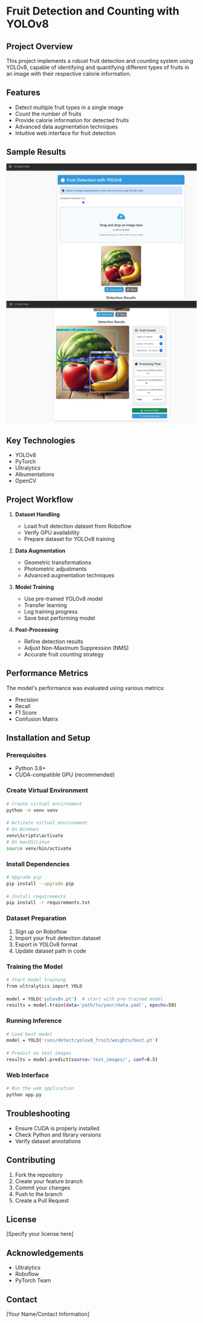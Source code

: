 # Fruit Detection and Counting with YOLOv8

## Project Overview

This project implements a robust fruit detection and counting system using YOLOv8, capable of identifying and quantifying different types of fruits in an image with their respective calorie information.

## Features

- Detect multiple fruit types in a single image
- Count the number of fruits
- Provide calorie information for detected fruits
- Advanced data augmentation techniques
- Intuitive web interface for fruit detection

## Sample Results

![Fruit Detection UI](ss1.jpg)
![Detection Results](ss2.jpg)

## Key Technologies

- YOLOv8
- PyTorch
- Ultralytics
- Albumentations
- OpenCV

## Project Workflow

1. **Dataset Handling**
   - Load fruit detection dataset from Roboflow
   - Verify GPU availability
   - Prepare dataset for YOLOv8 training

2. **Data Augmentation**
   - Geometric transformations
   - Photometric adjustments
   - Advanced augmentation techniques

3. **Model Training**
   - Use pre-trained YOLOv8 model
   - Transfer learning
   - Log training progress
   - Save best performing model

4. **Post-Processing**
   - Refine detection results
   - Adjust Non-Maximum Suppression (NMS)
   - Accurate fruit counting strategy

## Performance Metrics

The model's performance was evaluated using various metrics:

- Precision
- Recall
- F1 Score
- Confusion Matrix

## Installation and Setup

### Prerequisites

- Python 3.8+
- CUDA-compatible GPU (recommended)

### Create Virtual Environment

```bash
# Create virtual environment
python -m venv venv

# Activate virtual environment
# On Windows
venv\Scripts\activate
# On macOS/Linux
source venv/bin/activate
```

### Install Dependencies

```bash
# Upgrade pip
pip install --upgrade pip

# Install requirements
pip install -r requirements.txt
```

### Dataset Preparation

1. Sign up on Roboflow
2. Import your fruit detection dataset
3. Export in YOLOv8 format
4. Update dataset path in code

### Training the Model

```bash
# Start model training
from ultralytics import YOLO

model = YOLO('yolov8n.pt')  # start with pre-trained model
results = model.train(data='path/to/your/data.yaml', epochs=50)
```

### Running Inference

```bash
# Load best model
model = YOLO('runs/detect/yolov8_fruit/weights/best.pt')

# Predict on test images
results = model.predict(source='test_images/', conf=0.5)
```

### Web Interface

```bash
# Run the web application
python app.py
```

## Troubleshooting

- Ensure CUDA is properly installed
- Check Python and library versions
- Verify dataset annotations

## Contributing

1. Fork the repository
2. Create your feature branch
3. Commit your changes
4. Push to the branch
5. Create a Pull Request

## License

[Specify your license here]

## Acknowledgements

- Ultralytics
- Roboflow
- PyTorch Team

## Contact

[Your Name/Contact Information]